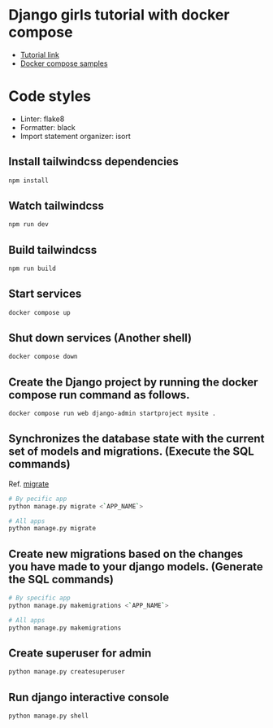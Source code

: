 # Django girls tutorial with docker compose

- [Tutorial link](https://tutorial.djangogirls.org)
- [Docker compose samples](https://docs.docker.com/compose/samples-for-compose/#samples-tailored-to-demo-compose)

# Code styles

- Linter: flake8
- Formatter: black
- Import statement organizer: isort

## Install tailwindcss dependencies

```sh
npm install
```

## Watch tailwindcss

```sh
npm run dev
```

## Build tailwindcss

```sh
npm run build
```

## Start services

```sh
docker compose up
```

## Shut down services (Another shell)

```sh
docker compose down
```

## Create the Django project by running the docker compose run command as follows.

```sh
docker compose run web django-admin startproject mysite .
```

## Synchronizes the database state with the current set of models and migrations. (Execute the SQL commands)

Ref. [migrate](https://docs.djangoproject.com/en/5.0/ref/django-admin/#migrate)

```sh
# By pecific app
python manage.py migrate <`APP_NAME`>

# All apps
python manage.py migrate
```


## Create new migrations based on the changes you have made to your django models. (Generate the SQL commands)

```sh
# By specific app
python manage.py makemigrations <`APP_NAME`>

# All apps
python manage.py makemigrations
```

## Create superuser for admin

```sh
python manage.py createsuperuser
```

## Run django interactive console

```sh
python manage.py shell
```
